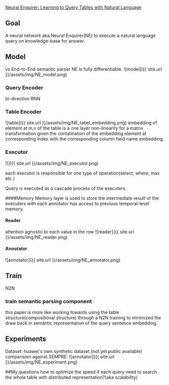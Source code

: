 [Neural Enquirer: Learning to Query Tables with Natural Language](https://arxiv.org/pdf/1512.00965v2.pdf)

## Goal
A neural network aka Neural Enquirer(NE) to execute a natural language query on knowledge-base for answer.

## Model
vs End-to-End semantic parser
NE is fully differentiable. 
![model]({{ site.url }}/assets/img/NE_model.png)

### Query Encoder
bi-direction RNN

### Table Encoder
![table]({{ site.url }}/assets/img/NE_tabel_embedding.png)
embedding of element at m,n of the table is a one layer non-linearity for a matrix transformation given the contatination of the embedding element at corresponding index with the corresponding column field name embedding.

### Executor
![]({{ site.url }}/assets/img/NE_executor.png)

each executor is responsible for one type of operation(select, where, max etc.) 

Query is executed as a cascade process of the executers.

####Memory 
Memory layer is used to store the intermediate result of the executers with each annotator has access to previous temporal-level memory.

#### Reader
attention agnostic to each value in the row 
![reader]({{ site.url }}/assets/img/NE_reader.png)

#### Annotator
![annotator]({{ site.url }}/assets/img/NE_annotator.png)


## Train
N2N

### train semantic parsing component
this paper is more like working towards using the table structure(compositional structure) through a N2N training to minimized the draw back in semantic representation of the query sentence embedding.

## Experiments
Dataset: huawei's own synthetic dataset.(not yet public available)
comparision against SEMPRE:
![annotator]({{ site.url }}/assets/img/NE_experiment.png)

##My questions
how to optimize the speed if each query need to search the whole table with distributed representation?(aka scalability)
